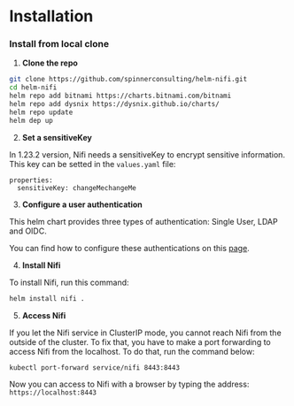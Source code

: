 Installation
=============


### Install from local clone

1. **Clone the repo**

```bash
git clone https://github.com/spinnerconsulting/helm-nifi.git
cd helm-nifi
helm repo add bitnami https://charts.bitnami.com/bitnami
helm repo add dysnix https://dysnix.github.io/charts/
helm repo update
helm dep up
```
2. **Set a sensitiveKey**

In 1.23.2 version, Nifi needs a sensitiveKey to encrypt sensitive information. This key can be setted in the `values.yaml` file:

````
properties:
  sensitiveKey: changeMechangeMe
````

3. **Configure a user authentication**

This helm chart provides three types of authentication: Single User, LDAP and OIDC.

You can find how to configure these authentications on this [page](doc/USERMANAGER.md).

4. **Install Nifi**

To install Nifi, run this command:

```bash
helm install nifi .
```
5. **Access Nifi**

If you let the Nifi service in ClusterIP mode, you cannot reach Nifi from the outside of the cluster. To fix that, you have to make a port forwarding to access Nifi from the localhost. To do that, run the command below:

````
kubectl port-forward service/nifi 8443:8443
````

Now you can access to Nifi with a browser by typing the address: `https://localhost:8443`
